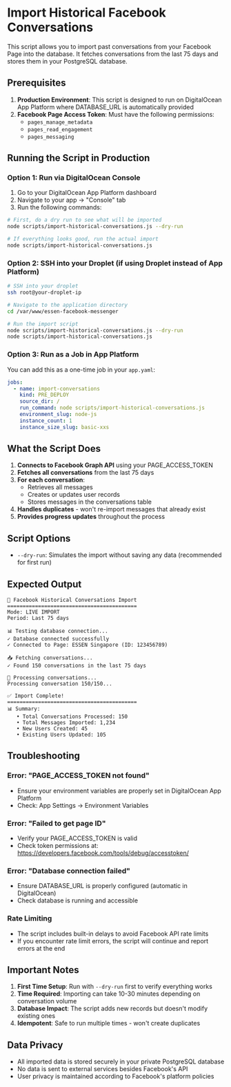 # Import Historical Facebook Conversations

This script allows you to import past conversations from your Facebook Page into the database. It fetches conversations from the last 75 days and stores them in your PostgreSQL database.

## Prerequisites

1. **Production Environment**: This script is designed to run on DigitalOcean App Platform where DATABASE_URL is automatically provided
2. **Facebook Page Access Token**: Must have the following permissions:
   - `pages_manage_metadata`
   - `pages_read_engagement`
   - `pages_messaging`

## Running the Script in Production

### Option 1: Run via DigitalOcean Console

1. Go to your DigitalOcean App Platform dashboard
2. Navigate to your app → "Console" tab
3. Run the following commands:

```bash
# First, do a dry run to see what will be imported
node scripts/import-historical-conversations.js --dry-run

# If everything looks good, run the actual import
node scripts/import-historical-conversations.js
```

### Option 2: SSH into your Droplet (if using Droplet instead of App Platform)

```bash
# SSH into your droplet
ssh root@your-droplet-ip

# Navigate to the application directory
cd /var/www/essen-facebook-messenger

# Run the import script
node scripts/import-historical-conversations.js --dry-run
node scripts/import-historical-conversations.js
```

### Option 3: Run as a Job in App Platform

You can add this as a one-time job in your `app.yaml`:

```yaml
jobs:
  - name: import-conversations
    kind: PRE_DEPLOY
    source_dir: /
    run_command: node scripts/import-historical-conversations.js
    environment_slug: node-js
    instance_count: 1
    instance_size_slug: basic-xxs
```

## What the Script Does

1. **Connects to Facebook Graph API** using your PAGE_ACCESS_TOKEN
2. **Fetches all conversations** from the last 75 days
3. **For each conversation**:
   - Retrieves all messages
   - Creates or updates user records
   - Stores messages in the conversations table
4. **Handles duplicates** - won't re-import messages that already exist
5. **Provides progress updates** throughout the process

## Script Options

- `--dry-run`: Simulates the import without saving any data (recommended for first run)

## Expected Output

```
🚀 Facebook Historical Conversations Import
==========================================
Mode: LIVE IMPORT
Period: Last 75 days

📊 Testing database connection...
✓ Database connected successfully
✓ Connected to Page: ESSEN Singapore (ID: 123456789)

📥 Fetching conversations...
✓ Found 150 conversations in the last 75 days

📝 Processing conversations...
Processing conversation 150/150...

✅ Import Complete!
==========================================
📊 Summary:
   • Total Conversations Processed: 150
   • Total Messages Imported: 1,234
   • New Users Created: 45
   • Existing Users Updated: 105
```

## Troubleshooting

### Error: "PAGE_ACCESS_TOKEN not found"
- Ensure your environment variables are properly set in DigitalOcean App Platform
- Check: App Settings → Environment Variables

### Error: "Failed to get page ID"
- Verify your PAGE_ACCESS_TOKEN is valid
- Check token permissions at: https://developers.facebook.com/tools/debug/accesstoken/

### Error: "Database connection failed"
- Ensure DATABASE_URL is properly configured (automatic in DigitalOcean)
- Check database is running and accessible

### Rate Limiting
- The script includes built-in delays to avoid Facebook API rate limits
- If you encounter rate limit errors, the script will continue and report errors at the end

## Important Notes

1. **First Time Setup**: Run with `--dry-run` first to verify everything works
2. **Time Required**: Importing can take 10-30 minutes depending on conversation volume
3. **Database Impact**: The script adds new records but doesn't modify existing ones
4. **Idempotent**: Safe to run multiple times - won't create duplicates

## Data Privacy

- All imported data is stored securely in your private PostgreSQL database
- No data is sent to external services besides Facebook's API
- User privacy is maintained according to Facebook's platform policies